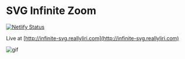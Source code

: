 # SVG Infinite Zoom

[![Netlify Status](https://api.netlify.com/api/v1/badges/c24660b1-037f-459f-9e09-e79181d7ae20/deploy-status)](https://app.netlify.com/sites/infinite-svg/deploys)

Live at [http://infinite-svg.reallyliri.com](http://infinite-svg.reallyliri.com)

![gif](https://i.imgur.com/cYdz6tj.gif)
